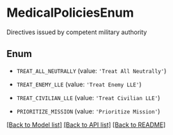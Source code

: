 # MedicalPoliciesEnum

Directives issued by competent military authority

## Enum

* `TREAT_ALL_NEUTRALLY` (value: `'Treat All Neutrally'`)

* `TREAT_ENEMY_LLE` (value: `'Treat Enemy LLE'`)

* `TREAT_CIVILIAN_LLE` (value: `'Treat Civilian LLE'`)

* `PRIORITIZE_MISSION` (value: `'Prioritize Mission'`)

[[Back to Model list]](../README.md#documentation-for-models) [[Back to API list]](../README.md#documentation-for-api-endpoints) [[Back to README]](../README.md)


